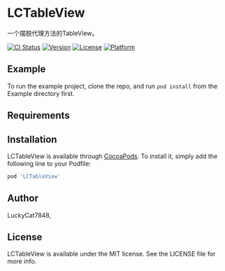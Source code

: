 # LCTableView

一个摆脱代理方法的TableView。

[![CI Status](https://img.shields.io/travis/LuckyCat7848/LCTableView.svg?style=flat)](https://travis-ci.org/LuckyCat7848/LCTableView)
[![Version](https://img.shields.io/cocoapods/v/LCTableView.svg?style=flat)](https://cocoapods.org/pods/LCTableView)
[![License](https://img.shields.io/cocoapods/l/LCTableView.svg?style=flat)](https://cocoapods.org/pods/LCTableView)
[![Platform](https://img.shields.io/cocoapods/p/LCTableView.svg?style=flat)](https://cocoapods.org/pods/LCTableView)

## Example

To run the example project, clone the repo, and run `pod install` from the Example directory first.

## Requirements

## Installation

LCTableView is available through [CocoaPods](https://cocoapods.org). To install
it, simply add the following line to your Podfile:

```ruby
pod 'LCTableView'
```

## Author

LuckyCat7848,

## License

LCTableView is available under the MIT license. See the LICENSE file for more info.
